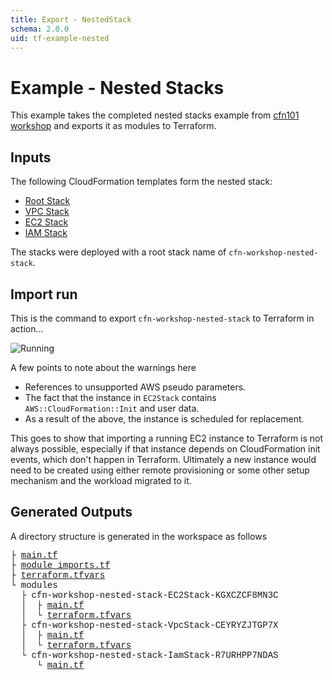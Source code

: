 ```yaml
---
title: Export - NestedStack
schema: 2.0.0
uid: tf-example-nested
---
```

# Example - Nested Stacks

This example takes the completed nested stacks example from [cfn101 workshop](https://cfn101.workshop.aws/intermediate/templates/nested-stacks.html) and exports it as modules to Terraform.

## Inputs

The following CloudFormation templates form the nested stack:

* [Root Stack](xref:tf-example-nested-root-cf)
* [VPC Stack](xref:tf-example-nested-vpc-cf)
* [EC2 Stack](xref:tf-example-nested-ec2-cf)
* [IAM Stack](xref:tf-example-nested-iam-cf)

The stacks were deployed with a root stack name of `cfn-workshop-nested-stack`.


## Import run

This is the command to export `cfn-workshop-nested-stack` to Terraform in action...

![Running](../../../../images/tf-nested-stack-import.gif)

A few points to note about the warnings here

* References to unsupported AWS pseudo parameters.
* The fact that the instance in `EC2Stack` contains `AWS::CloudFormation::Init` and user data.
* As a result of the above, the instance is scheduled for replacement.

This goes to show that importing a running EC2 instance to Terraform is not always possible, especially if that instance depends on CloudFormation init events, which don't happen in Terraform. Ultimately a new instance would need to be created using either remote provisioning or some other setup mechanism and the workload migrated to it.

## Generated Outputs

A directory structure is generated in the workspace as follows

<span style="font-family: Lucida Console, Courier New, monospace">


&#x251C; [main.tf](xref:tf-example-nested-main-tf)</br>
&#x251C; [module_imports.tf](xref:tf-example-nested-module-tf)</br>
&#x251C; [terraform.tfvars](xref:tf-example-nested-vars-tf)</br>
&#x2514; modules</br>
&nbsp;&nbsp;&#x251C; cfn-workshop-nested-stack-EC2Stack-KGXCZCF8MN3C</br>
&nbsp;&nbsp;&#x2502;&nbsp;&nbsp;&#x251C; [main.tf](xref:tf-example-nested-ec2-main-tf)</br>
&nbsp;&nbsp;&#x2502;&nbsp;&nbsp;&#x2514; [terraform.tfvars](xref:tf-example-nested-ec2-vars-tf)</br>
&nbsp;&nbsp;&#x251C; cfn-workshop-nested-stack-VpcStack-CEYRYZJTGP7X</br>
&nbsp;&nbsp;&#x2502;&nbsp;&nbsp;&#x251C; [main.tf](xref:tf-example-nested-vpc-main-tf)</br>
&nbsp;&nbsp;&#x2502;&nbsp;&nbsp;&#x2514; [terraform.tfvars](xref:tf-example-nested-vpc-vars-tf)</br>
&nbsp;&nbsp;&#x2514; cfn-workshop-nested-stack-IamStack-R7URHPP7NDAS</br>
&nbsp;&nbsp;&nbsp;&nbsp;&nbsp;&#x2514; [main.tf](xref:tf-example-nested-iam-main-tf)</br>
</span>